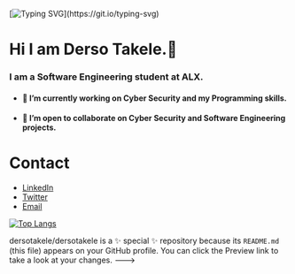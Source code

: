 [![Typing SVG](https://readme-typing-svg.demolab.com?font=Fira+Code&size=25&pause=1000&color=2A92C0&background=0D0E0C1D&random=false&width=700&height=70&lines=I+am+Derso+Takele.;+I+am+deeply+passionate+about+acquiring;programming+skills+and+enhancing+my+knowledge.)](https://git.io/typing-svg)

# Hi I am Derso Takele.👋
### I am a Software Engineering student at ALX. 
- ####  💪 I’m currently working on  Cyber Security and my Programming skills.
- ####  📝 I’m open to collaborate on Cyber Security and Software Engineering projects.
# Contact 
* [LinkedIn](https://www.linkedin.com/in/derso-takele-2a5193252/)
* [Twitter](https://twitter.com/DersoTakele11)
* [Email](dersotakele@gmail.com)
  
[![Top Langs](https://github-readme-stats.vercel.app/api/top-langs/?username=dersotakele&layout=compact)](https://github.com/Lordwill1/github-readme-stats)


dersotakele/dersotakele is a ✨ special ✨ repository because its `README.md` (this file) appears on your GitHub profile.
You can click the Preview link to take a look at your changes.
--->


